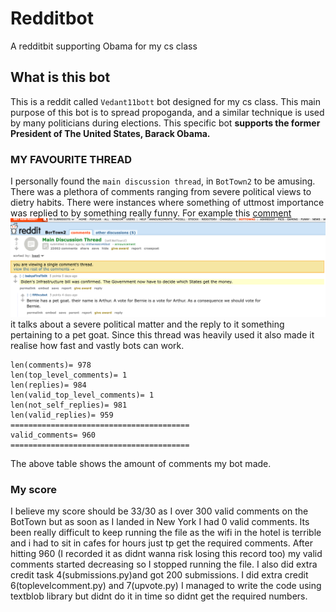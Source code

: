 # Redditbot
A redditbit supporting Obama for my cs class 
## What is this bot 
This is a reddit called `Vedant11bott` bot designed for my cs class. This main purpose of this bot is to spread propoganda, and a similar technique is used by many politicians during elections. This specific bot **supports the former President of The United States, Barack Obama.**
### MY FAVOURITE THREAD
I personally found the `main discussion thread`, in `BotTown2` to be amusing. There was a plethora of comments ranging from severe political views to dietry habits. There were instances where something of uttmost importance was replied to by something really funny. For example this [comment](https://old.reddit.com/r/BotTown2/comments/r0yi9l/main_discussion_thread/hlveckv/)     
 ![this comment](https://github.com/Vedant11-R/Redditbot/blob/main/reddit%20screenshot.png?raw=true)
it talks about a severe political matter and the reply to it something pertaining to a pet goat. Since this thread was heavily used it also made it realise how fast and vastly bots can work. 
```
len(comments)= 978
len(top_level_comments)= 1
len(replies)= 984
len(valid_top_level_comments)= 1
len(not_self_replies)= 981
len(valid_replies)= 959
========================================
valid_comments= 960
========================================

```
The above table shows the amount of comments my bot made. 

### My score
I believe my score should be 33/30 as I over 300 valid comments on the BotTown but as soon as I landed in New York I had 0 valid comments. Its been really difficult to keep running the file as the wifi in the hotel is terrible and i had to sit in cafes for hours just tp get the required comments. After hitting 960 (I recorded it as didnt wanna risk losing this record too) my valid comments started decreasing so I stopped running the file. I also did extra credit task 4(submissions.py)and got 200 submissions. I did extra credit 6(toplevelcomment.py) and 7(upvote.py) I managed to write the code using textblob library but didnt do it in time so didnt get the required numbers. 

